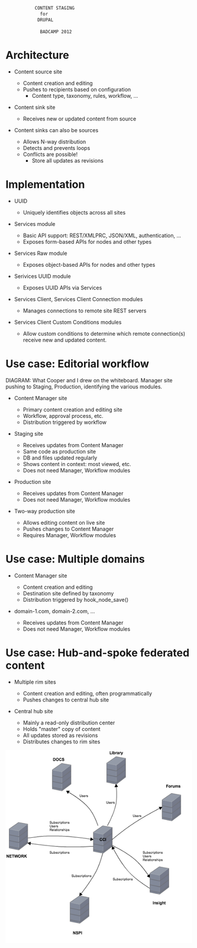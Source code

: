 			   CONTENT STAGING
				 for
				DRUPAL

			     BADCAMP 2012

# Architecture

* Content source site
  * Content creation and editing
  * Pushes to recipients based on configuration
    * Content type, taxonomy, rules, workflow, ...

* Content sink site
  * Receives new or updated content from source

* Content sinks can also be sources
  * Allows N-way distribution
  * Detects and prevents loops
  * Conflicts are possible!
    * Store all updates as revisions

# Implementation

* UUID
  * Uniquely identifies objects across all sites

* Services module
  * Basic API support: REST/XMLPRC, JSON/XML, authentication, ...
  * Exposes form-based APIs for nodes and other types

* Services Raw module
  * Exposes object-based APIs for nodes and other types

* Serivices UUID module
  * Exposes UUID APIs via Services

* Services Client, Services Client Connection modules
  * Manages connections to remote site REST servers

* Services Client Custom Conditions modules
  * Allow custom conditions to determine which remote connection(s)
    receive new and updated content.

# Use case: Editorial workflow

DIAGRAM: What Cooper and I drew on the whiteboard. Manager site
pushing to Staging, Production, identifying the various modules.

* Content Manager site
  * Primary content creation and editing site
  * Workflow, approval process, etc.
  * Distribution triggered by workflow

* Staging site
  * Receives updates from Content Manager
  * Same code as production site
  * DB and files updated regularly
  * Shows content in context: most viewed, etc.
  * Does not need Manager, Workflow modules

* Production site
  * Receives updates from Content Manager
  * Does not need Manager, Workflow modules

* Two-way production site
  * Allows editing content on live site
  * Pushes changes to Content Manager
  * Requires Manager, Workflow modules

# Use case: Multiple domains

* Content Manager site
  * Content creation and editing
  * Destination site defined by taxonomy
  * Distribution triggered by hook_node_save()

* domain-1.com, domain-2.com, ...
  * Receives updates from Content Manager
  * Does not need Manager, Workflow modules

# Use case: Hub-and-spoke federated content

* Multiple rim sites
  * Content creation and editing, often programmatically
  * Pushes changes to central hub site

* Central hub site
  * Mainly a read-only distribution center
  * Holds "master" copy of content
  * All updates stored as revisions
  * Distributes changes to rim sites

![Services Client hub-and-spoke model in production use at Acquia](./CCI.png)
